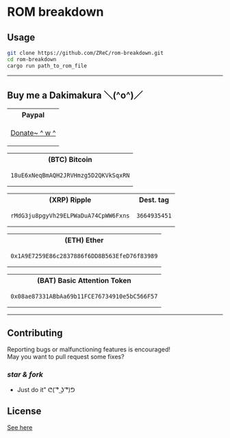 # ROM breakdown

## Usage

``` sh
git clone https://github.com/ZReC/rom-breakdown.git
cd rom-breakdown
cargo run path_to_rom_file
```

---

## Buy me a Dakimakura ＼(^o^)／

<table>
<tr>
<th>Paypal</th>
</tr>
<tr>
<td>

[Donate~ ^ w ^](https://www.paypal.com/donate?hosted_button_id=JUMR575EAP8HL)
</td>
</tr>
</table>
<table>
<tr>
<th>(BTC) Bitcoin</th>
</tr>
<tr>
<td>

``` text
18uE6xNeqBmAQH2JRVHmzg5D2QKVkSqxRN
```

</td>
</tr>
</table>
<table>
<tr>
<th>(XRP) Ripple</th>
<th> Dest. tag </th>
</tr>
<tr>
<td>

```text
rMdG3ju8pgyVh29ELPWaDuA74CpWW6Fxns
```

</td>
<td>

```text
3664935451
```

</td>
</tr>
</table>
<table>
<tr>
<th>(ETH) Ether</th>
</tr>
<tr>
<td>

``` text
0x1A9E7259E86c2837886f6DD8B563EfeD76f83989
```

</td>
</tr>
</table>
<table>
<tr>
<th>(BAT) Basic Attention Token</th>
</tr>
<tr>
<td>

``` text
0x08ae87331ABbAa69b11FCE76734910e5bC566F57
```

</td>
</tr>
</table>

---

## Contributing

Reporting bugs or malfunctioning features is encouraged!\
May you want to pull request some fixes?

### *star & fork*

* Just do it" ᕦ( ͡° ͜ʖ ͡°)ᕤ

## License

[See here](LICENSE.md)
